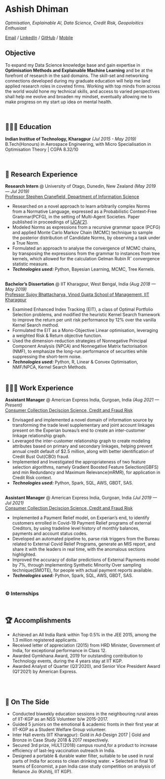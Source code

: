 # Ashish Dhiman

_Optmisation, Explainable AI, Data Science, Credit Risk, Geopoloitics Enthusiast_ <br>

[Email](mailto:ashish1610dhiman@gmail.com)  / [LinkedIn](https://www.linkedin.com/in/ashish1610dhiman/) / [GitHub](https://github.com/ashish1610dhiman/) / [Mobile](+91-9805441123)

## Objective
To expand my Data Science knowledge base and gain expertise in **Optimisation Methods and Explainable Machine Learning** and be at the forefront of research in the said domains. The skill-set and networking connections developed during my graduate education will help me land applied research roles in coveted firms. Working with top minds from across the world would hone my technical skills, and access to varied perspectives shall help me evolve and broaden my mindset, eventually allowing me to make progress on my start up idea on mental health.

<br>

## 👩🏼‍🎓 Education

**Indian Institue of Technology, Kharagpur**  _(Jul 2015 - May 2019)_ <br>
B.Tech(Honours) in Aerospace Engineering, with Micro Specialisation in Optimisation Theory | CGPA 8.32/10


<br>

## 📖 Research Experience

**Research Intern** @ University of Otago, Dunedin, New Zealand _(May 2019 — Jul 2019)_ <br>
[Professor Stephen Cranefield, Department of Information Science](https://www.otago.ac.nz/info-science/about/stephen-cranefield.html)
  - Researched on a novel approach to learn arbitrarily complex Norms from a Normative Language, expressed as a Probabilistic Context-Free Grammar(PCFG), in the setting of Multi-Agent Societies. Paper published in proceedings of [IJCAI’21](https://www.ijcai.org/proceedings/2021/17).
  - Modeled Norms as expressions from a recursive grammar space (PCFG) and applied Monte Carlo Markov Chain (MCMC)
technique to sample the posterior distribution of Candidate Norms, by observing a task under a True Norm.
  - Formulated an approach to analyse the convergence of MCMC chains, by transposing the expressions from the grammar to instances from tree kernels, which allowed for the calculation Gelman Rubin Rˆ convergence statistic measure.
  - **_Technologies used:_** Python, Bayesian Learning, MCMC, Tree Kernels.
<br><br>


**Bachelor’s Dissertation** @ IIT Kharagpur, West Bengal, India _(Aug 2018 — May 2019)_ <br>
[Professor Sujoy Bhattacharya, Vinod Gupta School of Management, IIT Kharagpur](http://www.iitkgp.ac.in/department/BM/faculty/bm-sujoybtc)
  -  Examined Enhanced Index Tracking (EIT), a class of Optimal Portfolio Selection problems, and modified the heuristic
Kernel Search framework to improve the return per unit risk performance by 12% over the vanilla Kernel Search method.
  - Formulated the EIT as a Mono-Objective Linear optimisation, leveraging a weighted Risk & Return objective function.
  - Used the dimension-reduction strategies of Nonnegative Principal Component Analysis (NPCA) and Nonnegative Matrix factorisation (NMF), to emphasize the long-run performance of securities while suppressing the short-term noise.
  - **_Technologies used:_** Python, R, Linear & Convex Optimisation, NMF/NPCA, Kernel Search Methods.
<br><br>

## 👩🏼‍💻 Work Experience

**Assistant Manager** @ American Express India, Gurgoan, India _(Aug 2021 — Present)_ <br>
[Consumer Collection Deciscion Science, Credit and Fraud Risk](https://www.americanexpress.com/en-us/careers/career-areas/risk-and-data-analytics/?intlink=us-amex-career-en-us-careerArea-Analytics)
  - Envisaged and implemented a novel domain of information source by transforming the trade level supplementary and joint account linkages present on the Experian bureau’s end to create an inter-customer linkage relationship graph.
  - Leveraged the inter-customer relationship graph to create modeling attributes based on primary and secondary linkages, helping prevent annual credit default of $2.5 million, along with better identification of Credit Bust Out(CBO) fraud.
  - Implemented and Investigated the appropriateness of two feature selection algorithms, namely Gradient Boosted Feature Selection(GBFS) and min Redundancy and Maximum Relevance(mRMR), for application in Credit Risk context.
  - **_Technologies used:_** Python, Spark, SQL, AWS, GBDT, SAS.
<br><br>

**Assistant Manager** @ American Express India, Gurgoan, India _(Jul 2019 — Jul 2021)_ <br>
[Consumer Collection Deciscion Science, Credit and Fraud Risk](https://www.americanexpress.com/en-us/careers/career-areas/risk-and-data-analytics/?intlink=us-amex-career-en-us-careerArea-Analytics)
  - Implemented a Payment Relief model, on Experian’s end, to identify customers enrolled in Covid-19 Payment Relief programs of external Creditors, by using tradeline level history of monthly balances, payments and account status codes.
  - Developed an automated pipeline to, parse risk triggers from the Bureau related to External Covid Relief Programs, generate an MIS report, and share it with the leaders in real time, with the anomalous sections highlighted.
  - Improved the accuracy of dollar predictions of External Payments model by 7%, through implementing Synthetic Minority Over sampling technique(SMOTE), for people with actual payment reports available.
 - **_Technologies used:_** Python, Spark, SQL, AWS, GBDT, SAS.
<br><br>

### :gear: Internships

<br>

## 🏆 Accomplishments

- Achieved an All India Rank within Top 0.5% in the JEE 2015, among the 1.3 million registered applicants.
- Received letter of appreciation (2015) from HRD Minister, Government of India, for exceptional performance in Class 12.
- Awarded Gymkhana Award, 2019 for outstanding contribution to Technology events, during the 4 years stay at IIT KGP. 
- Awarded Analyst of Quarter (Q3’2020), and Senior Vice President Award (Q1’2021) by American Express.
<br><br>

<br>

## 📌 On The Side
- Conducted biweekly education sessions in the neighbouring rural areas of IIT-KGP as an NSS Volunteer b/w 2015-2017. 
- Guided 5 juniors on the emotional & academic fronts in their first year at IIT-KGP as a Student Welfare Group volunteer. 
- Inter Hall events (IIT Kharagpur): Gold in Ad-Design 2017 | Gold and Bronze in Case Study 2018 & 2017 respectively. 
- Secured 3rd prize, HULT(2018) campus round,for a product to increase efficiency of last-leg vaccination outreach in India. 
- Designed a portable & durable water filter, suitable to be used in rural parts of India for access to clean drinking water. • Selected in final 10 teams of Economist, a pan India case study competition on analysis of Reliance Jio (Kshitij, IIT KGP).

